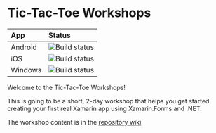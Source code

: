# Tic-Tac-Toe Workshops

|   App   |             Status             |
| :------ | :----------------------------- |
| Android | ![Build status][badge-android] |
| iOS     | ![Build status][badge-ios]     |
| Windows | ![Build status][badge-windows] |

Welcome to the Tic-Tac-Toe Workshops!

This is going to be a short, 2-day workshop that helps you get started
creating your first real Xamarin app using Xamarin.Forms and .NET.

The workshop content is in the [repository wiki][wiki].

[badge-android]: https://build.appcenter.ms/v0.1/apps/61775db2-58b0-403b-acba-a4f9bc5f3020/branches/master/badge
[badge-ios]: https://build.appcenter.ms/v0.1/apps/e545948f-9929-4f7c-a084-8a09393d34e7/branches/master/badge
[badge-windows]: https://build.appcenter.ms/v0.1/apps/01712b65-92b8-47a5-9fe8-078ac0ccfa55/branches/master/badge

[wiki]: https://github.com/mattleibow/TicTacToe-Workshops/wiki
